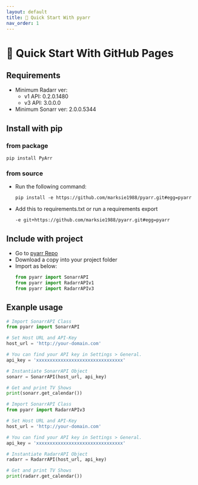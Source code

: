 ```yaml
---
layout: default
title: 🚀 Quick Start With pyarr
nav_order: 1
---
```


# 🚀 Quick Start With GitHub Pages

## Requirements

- Minimum Radarr ver:
  - v1 API: 0.2.0.1480
  - v3 API: 3.0.0.0
- Minimum Sonarr ver: 2.0.0.5344

## Install with pip

### from package

```shell
pip install PyArr
```

### from source

* Run the following command:

  ```shell
  pip install -e https://github.com/marksie1988/pyarr.git#egg=pyarr
  ```

* Add this to requirements.txt or run a requirements export

  ```shell
  -e git+https://github.com/marksie1988/pyarr.git#egg=pyarr
  ```

## Include with project

* Go to [pyarr Repo](https://github.com/marksie1988/pyarr)
* Download a copy into your project folder
* Import as below:
  ```python
  from pyarr import SonarrAPI
  from pyarr import RadarrAPIv1
  from pyarr import RadarrAPIv3
  ```

## Exanple usage

```python
# Import SonarrAPI Class
from pyarr import SonarrAPI

# Set Host URL and API-Key
host_url = 'http://your-domain.com'

# You can find your API key in Settings > General.
api_key = 'xxxxxxxxxxxxxxxxxxxxxxxxxxxxxxxx'

# Instantiate SonarrAPI Object
sonarr = SonarrAPI(host_url, api_key)

# Get and print TV Shows
print(sonarr.get_calendar())
```

```python
# Import SonarrAPI Class
from pyarr import RadarrAPIv3

# Set Host URL and API-Key
host_url = 'http://your-domain.com'

# You can find your API key in Settings > General.
api_key = 'xxxxxxxxxxxxxxxxxxxxxxxxxxxxxxxx'

# Instantiate RadarrAPI Object
radarr = RadarrAPI(host_url, api_key)

# Get and print TV Shows
print(radarr.get_calendar())
```
